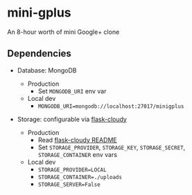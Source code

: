 # mini-gplus

An 8-hour worth of mini Google+ clone

## Dependencies

* Database: MongoDB
    * Production
        * Set `MONGODB_URI` env var
    * Local dev
        * `MONGODB_URI=mongodb://localhost:27017/minigplus`
    
* Storage: configurable via [flask-cloudy](https://github.com/mardix/flask-cloudy)
    * Production
        * Read [flask-cloudy README](https://github.com/mardix/flask-cloudy/blob/master/README.md)
        * Set `STORAGE_PROVIDER`, `STORAGE_KEY`, `STORAGE_SECRET`, `STORAGE_CONTAINER` env vars
    * Local dev
        * `STORAGE_PROVIDER=LOCAL`
        * `STORAGE_CONTAINER=./uploads`
        * `STORAGE_SERVER=False`